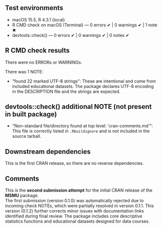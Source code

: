 ## Test environments
* macOS 15.5, R 4.3.1 (local)
* R CMD check on macOS (Terminal) — 0 errors ✔ | 0 warnings ✔ | 1 note ✖
* devtools::check() — 0 errors ✔ | 0 warnings ✔ | 0 notes ✔

## R CMD check results
There were no ERRORs or WARNINGs.

There was 1 NOTE:
* "found 22 marked UTF-8 strings": These are intentional and come from included educational datasets. The package declares UTF-8 encoding in the DESCRIPTION file and the strings are expected.

## devtools::check() additional NOTE (not present in built package)
* "Non-standard file/directory found at top level: 'cran-comments.md'": This file is correctly listed in `.Rbuildignore` and is not included in the source tarball.

## Downstream dependencies
This is the first CRAN release, so there are no reverse dependencies.

## Comments
This is the **second submission attempt** for the initial CRAN release of the **MSMU** package.  
The first submission (version 0.1.0) was automatically rejected due to incoming check NOTEs, which were partially resolved in version 0.1.1. This version (0.1.2) further corrects minor issues with documentation links identified during final review. The package includes core descriptive statistics functions and educational datasets designed
for data courses.


